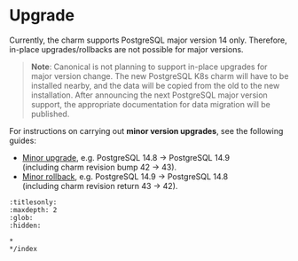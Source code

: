 


# Upgrade 

Currently, the charm supports PostgreSQL major version 14 only. Therefore, in-place upgrades/rollbacks are not possible for major versions. 

> **Note**: Canonical is not planning to support in-place upgrades for major version change. The new PostgreSQL K8s charm will have to be installed nearby, and the data will be copied from the old to the new installation. After announcing the next PostgreSQL major version support, the appropriate documentation for data migration will be published.

For instructions on carrying out **minor version upgrades**, see the following guides:

* [Minor upgrade](/how-to/upgrade/perform-a-minor-upgrade), e.g. PostgreSQL 14.8 -> PostgreSQL 14.9<br/>
(including charm revision bump 42 -> 43).
* [Minor rollback](/how-to/upgrade/perform-a-minor-rollback), e.g. PostgreSQL 14.9 -> PostgreSQL 14.8<br/>
(including charm revision return 43 -> 42).


```{toctree}
:titlesonly:
:maxdepth: 2
:glob:
:hidden:

*
*/index
